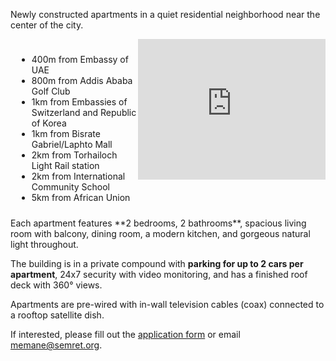 Newly constructed apartments in a quiet residential neighborhood near the center of the city.  

<div style="float: right;">
  <iframe src="https://www.google.com/maps/embed?pb=!1m18!1m12!1m3!1d3940.771794561269!2d38.71442515272599!3d8.993134664590336!2m3!1f0!2f0!3f0!3m2!1i1024!2i768!4f13.1!3m3!1m2!1s0x0%3A0x0!2zOMKwNTknNDQuMyJOIDM4wrA0Mic1Mi4zIkU!5e0!3m2!1sen!2sus!4v1635214761293!5m2!1sen!2sus" 
        width="300" height="225" style="border:0;" allowfullscreen="" loading="lazy">
  </iframe>
</div>

<div style="padding: 10px"> 
  <ul>
  <li> 400m from Embassy of UAE
  <li> 800m from Addis Ababa Golf Club
  <li> 1km from Embassies of Switzerland and Republic of Korea
  <li> 1km from Bisrate Gabriel/Laphto Mall
  <li> 2km from Torhailoch Light Rail station
  <li> 2km from International Community School
  <li> 5km from African Union
  </ul>
</div>

<div>
Each apartment features **2 bedrooms, 2 bathrooms**, spacious living room with balcony, dining room, a modern kitchen, and gorgeous natural light throughout. 

The building is in a private compound with **parking for up to 2 cars per apartment**, 24x7 security with video monitoring, and has a finished roof deck with 360° views.

Apartments are pre-wired with in-wall television cables (coax) connected to a rooftop satellite dish.

If interested, please fill out the <a href="/form">application form</a> or email memane@semret.org.
</div>

<script src="https://cdn.jsdelivr.net/npm/publicalbum@latest/embed-ui.min.js" async></script>
<div class="pa-carousel-widget" style="width:100%; height:480px; display:none;"
  data-link="https://photos.app.goo.gl/P3r1DCqmWuVt1BF27"
  data-title="Memane"
  data-description="10 new photos of Memane">
  <object data="https://lh3.googleusercontent.com/hxY0xORkhUbuNYq5rRJP_g9A2bwNp4Dbuu5pFq3BYS8_xYQYKU75wAQr2L_cu2eWU22CHQ6-RKt85xhe6GQtNqFhlewSTdPRZ6cZIiGcOODBLU1sts9PMjQrrbJWuwmqu5NQlSbLC4E=w1920-h1080"></object>
  <object data="https://lh3.googleusercontent.com/hRSqEQJ_JlYW8aY6S4tIS_9PHGqefTi7zbQJRzg2hSvgsDDgt02eYkeeezHvpWPOAQ_y8qXYO6fJ-x2y4n5pxS94dtNNr1DsaAU3SoHvxjn61VP9SZn5YX0Bf8jjxEhnCJ--erQYTlE=w1920-h1080"></object>
  <object data="https://lh3.googleusercontent.com/pw/AJFCJaVaIoS-8RJ2FEoGv8BKyoob89XpKpbwyG27avQE40lySVNzD-b9jzsTtjst_k0vT2TbZbqDnU-MG0JrsbZJ-NPISAaZGBOFlMpxj4s1I7hhxMhcTHnD5cAP_Maj0LLO37JK49inn5rq6vrRRrBbmUAWWA=w1920-h1080"></object>
  <object data="https://lh3.googleusercontent.com/_arbNHczbASBS-eZPv_gw9WfzKdrB75HiXjai_dvOzrAvC3dplioxBfFt2QrKV517TCwhNYMngf_qQqljKL7kAOkZQ1uWEOxE6qIBiJaVnyg76yjzcywwbakqRkDpOSTrCQ8UDMETMg=w1920-h1080"></object>
  <object data="https://lh3.googleusercontent.com/S_pneQbh6aM_VP-2h_DE1z6SAhmeqZfG1ElOtz7WxkmrBnPVvK0pM9fgn5ZE55cQU6Mmuzd7xO6yo2jmQWqXPv5gRBH33nO-nHRzKXopA05y1G1dvDrfGS-x5iRloD2tjKpVn8os_jU=w1920-h1080"></object>
  <object data="https://lh3.googleusercontent.com/nzcPianqC4Risw_embkCd3nTxHdHrWGAVNjnAQVlSoy7ml6ttQOytRYkvzXBT34EMbLHjBM4YbmGWUS9lqtZ-8VsvyjG5Sug8SZdOcr3G3_FqSrvuUGTu_xuBghjKSnDFHZz9S0GTQ4=w1920-h1080"></object>
  <object data="https://lh3.googleusercontent.com/6rVSYSYYKEfode5py2Bfa0MqCnnRxlYxfyeeRByStlCBSLLnol-DB94hUCoHmvlPxFbzN0Pc4iMKoROo6V-uTWLyXZo7UI_h7t8yKDW1BYOKRXPlp7sHFQ2sn68ZGBx7e4JE_XKULYk=w1920-h1080"></object>
  <object data="https://lh3.googleusercontent.com/eNp4ymLY--M5hAHE_P4Cbb7a9ZTnCISRcnrE4KDhl_kKO6o-FU6P0Vo-i2BxkFjU8Fbw2eep4Bq26c08onU22Hv9MjkjPoODJPedYZfXG4Vh-Uk0J95KEh5kWyv-BeFK9Yc8VjoSZks=w1920-h1080"></object>
</div>

